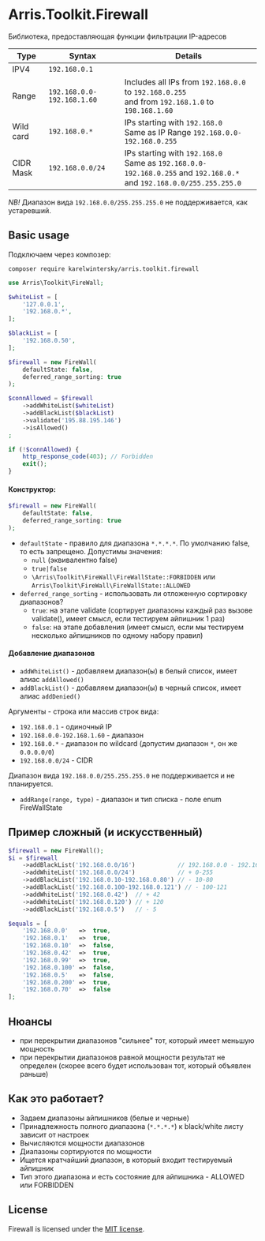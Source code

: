 # Arris.Toolkit.Firewall

Библиотека, предоставляющая функции фильтрации IP-адресов

| Type        | Syntax                      | Details                                                                                                                       |
|-------------|-----------------------------|-------------------------------------------------------------------------------------------------------------------------------|
| IPV4        | `192.168.0.1`               |                                                                                                                               |
| Range       | `192.168.0.0-192.168.1.60`  | Includes all IPs from `192.168.0.0` to `192.168.0.255`<br />and from `192.168.1.0` to `198.168.1.60`                          |
| Wild card   | `192.168.0.*`               | IPs starting with `192.168.0`<br />Same as IP Range `192.168.0.0-192.168.0.255`                                               |
| CIDR Mask   | `192.168.0.0/24`            | IPs starting with `192.168.0`<br />Same as `192.168.0.0-192.168.0.255` and `192.168.0.*`<br />and `192.168.0.0/255.255.255.0` |

*NB!* Диапазон вида `192.168.0.0/255.255.255.0` не поддерживается, как устаревший.

## Basic usage

Подключаем через композер:
```
composer require karelwintersky/arris.toolkit.firewall
```

```php
use Arris\Toolkit\FireWall;

$whiteList = [
    '127.0.0.1',
    '192.168.0.*',
];

$blackList = [
    '192.168.0.50',
];

$firewall = new FireWall(
    defaultState: false,
    deferred_range_sorting: true 
);

$connAllowed = $firewall
    ->addWhiteList($whiteList)
    ->addBlackList($blackList)
    ->validate('195.88.195.146')
    ->isAllowed()
;

if (!$connAllowed) {
    http_response_code(403); // Forbidden
    exit();
}
```
#### Конструктор:

```php
$firewall = new FireWall(
    defaultState: false,
    deferred_range_sorting: true 
);
```

- `defaultState` - правило для диапазона `*.*.*.*`. По умолчанию false, то есть запрещено. Допустимы значения:
    - `null` (эквивалентно false)
    - `true|false`
    - `\Arris\Toolkit\FireWall\FireWallState::FORBIDDEN` или `Arris\Toolkit\FireWall\FireWallState::ALLOWED`
- `deferred_range_sorting` - использовать ли отложенную сортировку диапазонов?
    - `true`: на этапе validate (сортирует диапазоны каждый раз вызове validate(), имеет смысл, если тестируем айпишник 1 раз)
    - `false`: на этапе добавления (имеет смысл, если мы тестируем несколько айпишников по одному набору правил)

#### Добавление диапазонов

- `addWhiteList()` - добавляем диапазон(ы) в белый список, имеет алиас `addAllowed()`
- `addBlackList()` - добавляем диапазон(ы) в черный список, имеет алиас `addDenied()`

Аргументы - строка или массив строк вида:

- `192.168.0.1` - одиночный IP
- `192.168.0.0-192.168.1.60` - диапазон
- `192.168.0.*` - диапазон по wildcard (допустим диапазон `*`, он же `0.0.0.0/0`)
- `192.168.0.0/24` - CIDR

Диапазон вида `192.168.0.0/255.255.255.0` не поддерживается и не планируется.

- `addRange(range, type)` - диапазон и тип списка - поле enum FireWallState

## Пример сложный (и искусственный)

```php
$firewall = new FireWall();
$i = $firewall
    ->addBlackList('192.168.0.0/16')            // 192.168.0.0 - 192.168.255.255
    ->addWhiteList('192.168.0.0/24')            // + 0-255
    ->addBlackList('192.168.0.10-192.168.0.80') // - 10-80
    ->addBlackList('192.168.0.100-192.168.0.121') // - 100-121
    ->addWhiteList('192.168.0.42')  // + 42
    ->addWhiteList('192.168.0.120') // + 120
    ->addBlackList('192.168.0.5')   // - 5

$equals = [
    '192.168.0.0'   =>  true,
    '192.168.0.1'   =>  true,
    '192.168.0.10'  =>  false,
    '192.168.0.42'  =>  true,
    '192.168.0.99'  =>  true,
    '192.168.0.100' =>  false,
    '192.168.0.5'   =>  false,
    '192.168.0.200' =>  true,
    '192.168.0.70'  =>  false
];
```

## Нюансы

- при перекрытии диапазонов "сильнее" тот, который имеет меньшую мощность
- при перекрытии диапазонов равной мощности результат не определен (скорее всего будет использован тот, который объявлен раньше)

## Как это работает?

- Задаем диапазоны айпишников (белые и черные)
- Принадлежность полного диапазона (`*.*.*.*`) к black/white листу зависит от настроек
- Вычисляются мощности диапазонов
- Диапазоны сортируются по мощности
- Ищется кратчайший диапазон, в который входит тестируемый айпишник
- Тип этого диапазона и есть состояние для айпишника - ALLOWED или FORBIDDEN

## License

Firewall is licensed under the [MIT license](LICENSE).

